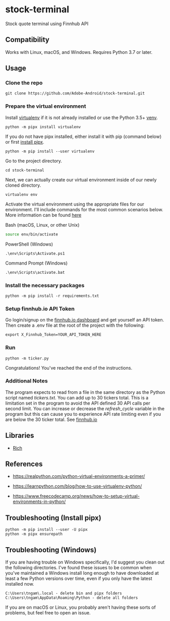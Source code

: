 # stock-terminal
Stock quote terminal using Finnhub API

## Compatibility

Works with Linux, macOS, and Windows. Requires Python 3.7 or later.

## Usage

### Clone the repo
```
git clone https://github.com/Adobe-Android/stock-terminal.git
```
### Prepare the virtual environment
Install [virtualenv](https://pypi.org/project/virtualenv/) if it is not already installed or use the Python 3.5+ [venv](https://docs.python.org/3/library/venv.html).
```
python -m pipx install virtualenv
```

If you do not have pipx installed, either install it with pip (command below) or first [install pipx](#troubleshooting-install-pipx).
```
python -m pip install --user virtualenv
```

Go to the project directory.
```
cd stock-terminal
```

Next, we can actually create our virtual environment inside of our newly cloned directory.
```
virtualenv env
```

Activate the virtual environment using the appropriate files for our environment. I'll include commands for the most common scenarios below. More information can be found [here](https://virtualenv.pypa.io/en/latest/user_guide.html#activators)

Bash (macOS, Linux, or other Unix)
```bash
source env/bin/activate
```

PowerShell (Windows)
```
.\env\Scripts\Activate.ps1
```

Command Prompt (Windows)
```
.\env\Scripts\activate.bat
```

### Install the necessary packages

```
python -m pip install -r requirements.txt
```

### Setup finnhub.io API Token

Go login/signup on the [finnhub.io dashboard](https://finnhub.io/dashboard) and get yourself an API token.
Then create a .env file at the root of the project with the following:
```
export X_Finnhub_Token=YOUR_API_TOKEN_HERE
```


### Run

```
python -m ticker.py
```

Congratulations! You've reached the end of the instructions.

### Additional Notes

The program expects to read from a file in the same directory as the Python script named *tickers.txt*.
You can add up to 30 tickers total. This is a limitation set in the program to avoid the API defined 30 API calls per second limit.
You can increase or decrease the *refresh_cycle* variable in the program but this can cause you to experience API rate limiting even if you are below the 30 ticker total.
See [finnhub.io](https://finnhub.io/docs/api/rate-limit)

## Libraries

* [Rich](https://github.com/Textualize/rich)

## References
* https://realpython.com/python-virtual-environments-a-primer/

* https://learnpython.com/blog/how-to-use-virtualenv-python/

* https://www.freecodecamp.org/news/how-to-setup-virtual-environments-in-python/

## Troubleshooting (Install pipx)
```
python -m pip install --user -U pipx
python -m pipx ensurepath
```

## Troubleshooting (Windows)
If you are having trouble on Windows specifically, I'd suggest you clean out the following directories. I've found these issues to be common when you've maintained a Windows install long enough to have downloaded at least a few Python versions over time, even if you only have the latest installed now.

```
C:\Users\tngam\.local - delete bin and pipx folders
C:\Users\tngam\AppData\Roaming\Python - delete all folders
```

If you are on macOS or Linux, you probably aren't having these sorts of problems, but feel free to open an issue.
